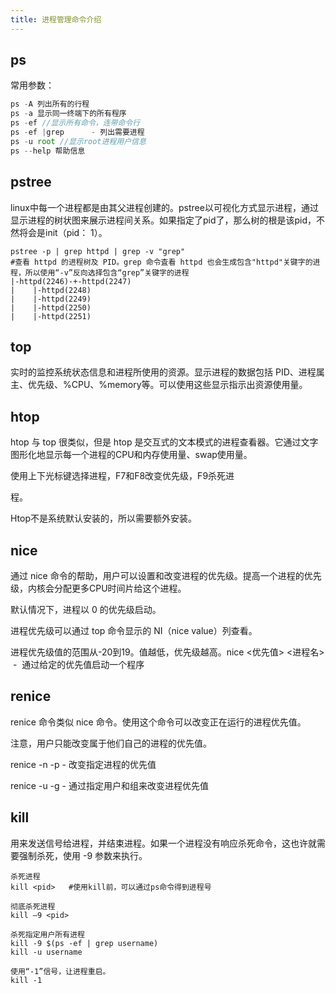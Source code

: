 ```yaml
---
title: 进程管理命令介绍
---
```




## ps

常用参数：
```javascript
ps -A 列出所有的行程
ps -a 显示同一终端下的所有程序
ps -ef //显示所有命令，连带命令行
ps -ef |grep      - 列出需要进程
ps -u root //显示root进程用户信息
ps --help 帮助信息
```
## pstree

linux中每一个进程都是由其父进程创建的。pstree以可视化方式显示进程，通过显示进程的树状图来展示进程间关系。如果指定了pid了，那么树的根是该pid，不然将会是init（pid： 1）。

```shell
pstree -p | grep httpd | grep -v "grep"
#查看 httpd 的进程树及 PID。grep 命令査看 httpd 也会生成包含"httpd"关键字的进程，所以使用“-v”反向选择包含“grep”关键字的进程
|-httpd(2246)-+-httpd(2247)
|    |-httpd(2248)
|    |-httpd(2249)
|    |-httpd(2250)
|    |-httpd(2251)
```
## top
实时的监控系统状态信息和进程所使用的资源。显示进程的数据包括 PID、进程属主、优先级、%CPU、%memory等。可以使用这些显示指示出资源使用量。
## htop

htop 与 top 很类似，但是 htop 是交互式的文本模式的进程查看器。它通过文字图形化地显示每一个进程的CPU和内存使用量、swap使用量。

使用上下光标键选择进程，F7和F8改变优先级，F9杀死进

程。

Htop不是系统默认安装的，所以需要额外安装。

## nice
通过 nice 命令的帮助，用户可以设置和改变进程的优先级。提高一个进程的优先级，内核会分配更多CPU时间片给这个进程。

默认情况下，进程以 0 的优先级启动。

进程优先级可以通过 top 命令显示的 NI（nice value）列查看。

进程优先级值的范围从-20到19。值越低，优先级越高。nice <优先值> <进程名>  -  通过给定的优先值启动一个程序

## renice
renice 命令类似 nice 命令。使用这个命令可以改变正在运行的进程优先值。

注意，用户只能改变属于他们自己的进程的优先值。

renice -n -p - 改变指定进程的优先值

renice -u -g - 通过指定用户和组来改变进程优先值

## kill
用来发送信号给进程，并结束进程。如果一个进程没有响应杀死命令，这也许就需要强制杀死，使用 -9 参数来执行。
```shell
杀死进程
kill <pid>   #使用kill前，可以通过ps命令得到进程号

彻底杀死进程
kill –9 <pid>

杀死指定用户所有进程
kill -9 $(ps -ef | grep username)
kill -u username

使用“-1”信号，让进程重启。
kill -1
```

